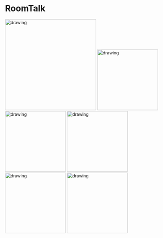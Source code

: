 # RoomTalk

<img src="https://user-images.githubusercontent.com/44144836/93245550-1b6ec780-f7a9-11ea-9055-2ee80ee8dd2f.PNG" alt="drawing" width="300"/> <img src="https://user-images.githubusercontent.com/44144836/93245552-1c075e00-f7a9-11ea-9d1f-da9ffb01e381.PNG" alt="drawing" width="200"/>
<img src="https://user-images.githubusercontent.com/44144836/93245530-1873d700-f7a9-11ea-962d-15b87bb88a02.PNG" alt="drawing" width="200"/>
<img src="https://user-images.githubusercontent.com/44144836/93245537-19a50400-f7a9-11ea-9bf5-cd0152d53a70.PNG" alt="drawing" width="200"/>
<img src="https://user-images.githubusercontent.com/44144836/93245547-1ad63100-f7a9-11ea-8651-26cd735d6426.PNG" alt="drawing" width="200"/>
<img src="https://user-images.githubusercontent.com/44144836/93245544-1ad63100-f7a9-11ea-95ff-766a10e51768.PNG" alt="drawing" width="200"/>
